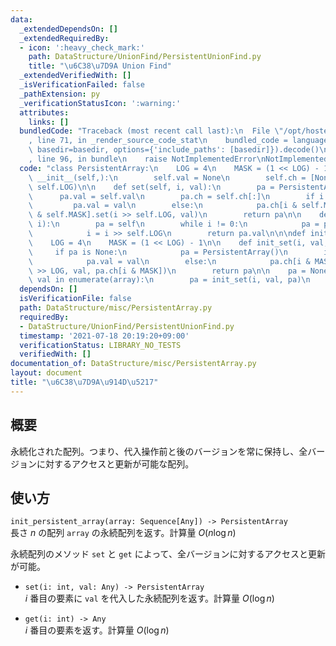 ```yaml
---
data:
  _extendedDependsOn: []
  _extendedRequiredBy:
  - icon: ':heavy_check_mark:'
    path: DataStructure/UnionFind/PersistentUnionFind.py
    title: "\u6C38\u7D9A Union Find"
  _extendedVerifiedWith: []
  _isVerificationFailed: false
  _pathExtension: py
  _verificationStatusIcon: ':warning:'
  attributes:
    links: []
  bundledCode: "Traceback (most recent call last):\n  File \"/opt/hostedtoolcache/Python/3.9.6/x64/lib/python3.9/site-packages/onlinejudge_verify/documentation/build.py\"\
    , line 71, in _render_source_code_stat\n    bundled_code = language.bundle(stat.path,\
    \ basedir=basedir, options={'include_paths': [basedir]}).decode()\n  File \"/opt/hostedtoolcache/Python/3.9.6/x64/lib/python3.9/site-packages/onlinejudge_verify/languages/python.py\"\
    , line 96, in bundle\n    raise NotImplementedError\nNotImplementedError\n"
  code: "class PersistentArray:\n    LOG = 4\n    MASK = (1 << LOG) - 1\n\n    def\
    \ __init__(self,):\n        self.val = None\n        self.ch = [None] * (1 <<\
    \ self.LOG)\n\n    def set(self, i, val):\n        pa = PersistentArray()\n  \
    \      pa.val = self.val\n        pa.ch = self.ch[:]\n        if i == 0:\n   \
    \         pa.val = val\n        else:\n            pa.ch[i & self.MASK] = pa.ch[i\
    \ & self.MASK].set(i >> self.LOG, val)\n        return pa\n\n    def get(self,\
    \ i):\n        pa = self\n        while i != 0:\n            pa = pa.ch[i & self.MASK]\n\
    \            i = i >> self.LOG\n        return pa.val\n\n\ndef init_persistent_array(array):\n\
    \    LOG = 4\n    MASK = (1 << LOG) - 1\n\n    def init_set(i, val, pa):\n   \
    \     if pa is None:\n            pa = PersistentArray()\n        if i == 0:\n\
    \            pa.val = val\n        else:\n            pa.ch[i & MASK] = init_set(i\
    \ >> LOG, val, pa.ch[i & MASK])\n        return pa\n\n    pa = None\n    for i,\
    \ val in enumerate(array):\n        pa = init_set(i, val, pa)\n    return pa\n"
  dependsOn: []
  isVerificationFile: false
  path: DataStructure/misc/PersistentArray.py
  requiredBy:
  - DataStructure/UnionFind/PersistentUnionFind.py
  timestamp: '2021-07-18 20:19:20+09:00'
  verificationStatus: LIBRARY_NO_TESTS
  verifiedWith: []
documentation_of: DataStructure/misc/PersistentArray.py
layout: document
title: "\u6C38\u7D9A\u914D\u5217"
---
```


## 概要
永続化された配列。つまり、代入操作前と後のバージョンを常に保持し、全バージョンに対するアクセスと更新が可能な配列。

## 使い方
`init_persistent_array(array: Sequence[Any]) -> PersistentArray`  
長さ $n$ の配列 `array` の永続配列を返す。計算量 $O(n \log n)$

永続配列のメソッド `set` と `get` によって、全バージョンに対するアクセスと更新が可能。

- `set(i: int, val: Any) -> PersistentArray`  
$i$ 番目の要素に `val` を代入した永続配列を返す。計算量 $O(\log n)$

- `get(i: int) -> Any`  
$i$ 番目の要素を返す。計算量 $O(\log n)$
